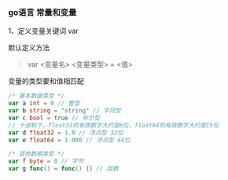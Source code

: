 ### go语言 常量和变量

1、定义变量关键词 var

默认定义方法

> var <变量名> <变量类型> = <值>

变量的类型要和值相匹配

```go
/* 基本数据类型 */
var a int = 0 // 整型
var b string = "string" // 字符型
var c bool = true // 布尔型
// 十进制下，float32的有效数字大约是6位，float64的有效数字大约是15位
var d float32 = 1.0 // 浮点型 32位
var e float64 = 1.000 // 浮点型 64位

/* 其他数据类型 */
var f byte = 0 // 字节
var g func() = func() {} // 函数
```